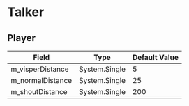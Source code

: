 # Talker

## Player

|Field|Type|Default Value|
|-----|----|-------------|
|m_visperDistance|System.Single|5|
|m_normalDistance|System.Single|25|
|m_shoutDistance|System.Single|200|

